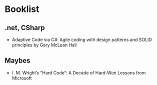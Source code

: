 # Booklist

## .net, CSharp

- Adaptive Code via C#: Agile coding with design patterns and SOLID principles by Gary McLean Hall

## Maybes

- I. M. Wright’s “Hard Code”: A Decade of Hard-Won Lessons from Microsoft